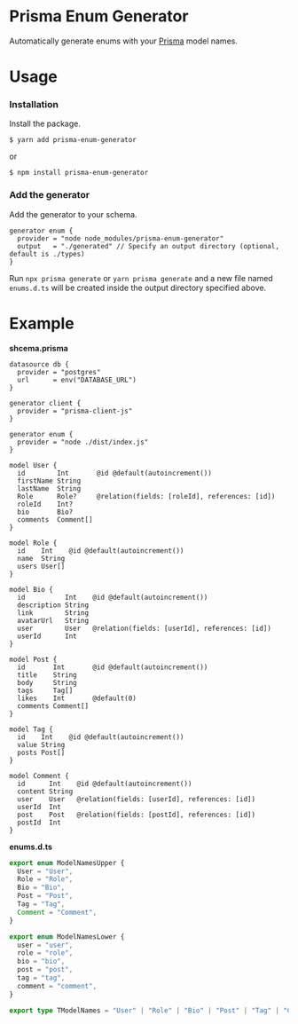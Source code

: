 # Prisma Enum Generator

Automatically generate enums with your [Prisma](https://github.com/prisma/prisma) model names.

# Usage

### Installation

Install the package.

```shell
$ yarn add prisma-enum-generator
```

or

```shell
$ npm install prisma-enum-generator
```

### Add the generator

Add the generator to your schema.

```prisma
generator enum {
  provider = "node node_modules/prisma-enum-generator"
  output   = "./generated" // Specify an output directory (optional, default is ./types)
}
```

Run `npx prisma generate` or `yarn prisma generate` and a new file named `enums.d.ts` will be created inside the output directory specified above.

# Example

**shcema.prisma**

```prisma
datasource db {
  provider = "postgres"
  url      = env("DATABASE_URL")
}

generator client {
  provider = "prisma-client-js"
}

generator enum {
  provider = "node ./dist/index.js"
}

model User {
  id        Int       @id @default(autoincrement())
  firstName String
  lastName  String
  Role      Role?     @relation(fields: [roleId], references: [id])
  roleId    Int?
  bio       Bio?
  comments  Comment[]
}

model Role {
  id    Int    @id @default(autoincrement())
  name  String
  users User[]
}

model Bio {
  id          Int    @id @default(autoincrement())
  description String
  link        String
  avatarUrl   String
  user        User   @relation(fields: [userId], references: [id])
  userId      Int
}

model Post {
  id       Int       @id @default(autoincrement())
  title    String
  body     String
  tags     Tag[]
  likes    Int       @default(0)
  comments Comment[]
}

model Tag {
  id    Int    @id @default(autoincrement())
  value String
  posts Post[]
}

model Comment {
  id      Int    @id @default(autoincrement())
  content String
  user    User   @relation(fields: [userId], references: [id])
  userId  Int
  post    Post   @relation(fields: [postId], references: [id])
  postId  Int
}
```

**enums.d.ts**

```typescript
export enum ModelNamesUpper {
  User = "User",
  Role = "Role",
  Bio = "Bio",
  Post = "Post",
  Tag = "Tag",
  Comment = "Comment",
}

export enum ModelNamesLower {
  user = "user",
  role = "role",
  bio = "bio",
  post = "post",
  tag = "tag",
  comment = "comment",
}

export type TModelNames = "User" | "Role" | "Bio" | "Post" | "Tag" | "Comment";
```
